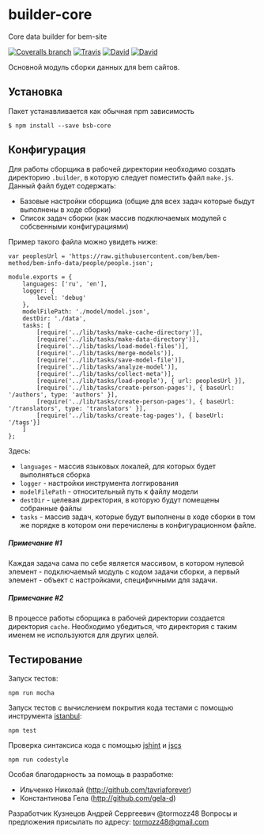 # builder-core
Core data builder for bem-site

[![Coveralls branch](https://img.shields.io/coveralls/bem-site/builder-core/master.svg)](https://coveralls.io/r/bem-site/builder-core?branch=master)
[![Travis](https://img.shields.io/travis/bem-site/builder-core.svg)](https://travis-ci.org/bem-site/builder-core)
[![David](https://img.shields.io/david/bem-site/builder-core.svg)](https://david-dm.org/bem-site/builder-core)
[![David](https://img.shields.io/david/dev/bem-site/builder-core.svg)](https://david-dm.org/bem-site/builder-core#info=devDependencies)

Основной модуль сборки данных для bem сайтов.

## Установка

Пакет устанавливается как обычная npm зависимость
```
$ npm install --save bsb-core
```

## Конфигурация

Для работы сборщика в рабочей директории необходимо создать директорию `.builder`,
в которую следует поместить файл `make.js`. Данный файл будет содержать:

* Базовые настройки сборщика (общие для всех задач которые быдут выполнены в ходе сборки)
* Список задач сборки (как массив подключаемых модулей с собсвенными конфигурациями)

Пример такого файла можно увидеть ниже:

```
var peoplesUrl = 'https://raw.githubusercontent.com/bem/bem-method/bem-info-data/people/people.json';

module.exports = {
    languages: ['ru', 'en'],
    logger: {
        level: 'debug'
    },
    modelFilePath: './model/model.json',
    destDir: './data',
    tasks: [
        [require('../lib/tasks/make-cache-directory')],
        [require('../lib/tasks/make-data-directory')],
        [require('../lib/tasks/load-model-files')],
        [require('../lib/tasks/merge-models')],
        [require('../lib/tasks/save-model-file')],
        [require('../lib/tasks/analyze-model')],
        [require('../lib/tasks/collect-meta')],
        [require('../lib/tasks/load-people'), { url: peoplesUrl }],
        [require('../lib/tasks/create-person-pages'), { baseUrl: '/authors', type: 'authors' }],
        [require('../lib/tasks/create-person-pages'), { baseUrl: '/translators', type: 'translators' }],
        [require('../lib/tasks/create-tag-pages'), { baseUrl: '/tags'}]
    ]
};
```

Здесь:

* `languages` - массив языковых локалей, для которых будет выполняться сборка
* `logger` - настройки инструмента логгирования
* `modelFilePath` -  относительный путь к файлу модели
* `destDir` - целевая директория, в которую будут помещены собранные файлы
* `tasks` - массив задач, которые будут выполнены в ходе сборки в том же порядке в котором
они перечислены в конфигурационном файле.

##### Примечание #1

Каждая задача сама по себе является массивом, в котором нулевой элемент - подключаемый
модуль с кодом задачи сборки, а первый элемент - объект с настройками, специфичными для задачи.

##### Примечание #2

В процессе работы сборщика в рабочей директории создается директория `cache`.
Необходимо убедиться, что директория с таким именем не используются для других целей.

## Тестирование

Запуск тестов:
```
npm run mocha
```

Запуск тестов с вычислением покрытия кода тестами с помощью инструмента [istanbul](https://www.npmjs.com/package/istanbul):
```
npm test
```

Проверка синтаксиса кода с помощью [jshint](https://www.npmjs.com/package/jshint) и [jscs](https://www.npmjs.com/package/jscs)
```
npm run codestyle
```

Особая благодарность за помощь в разработке:

* Ильченко Николай (http://github.com/tavriaforever)
* Константинова Гела (http://github.com/gela-d)

Разработчик Кузнецов Андрей Серргеевич @tormozz48
Вопросы и предложения присылать по адресу: tormozz48@gmail.com
